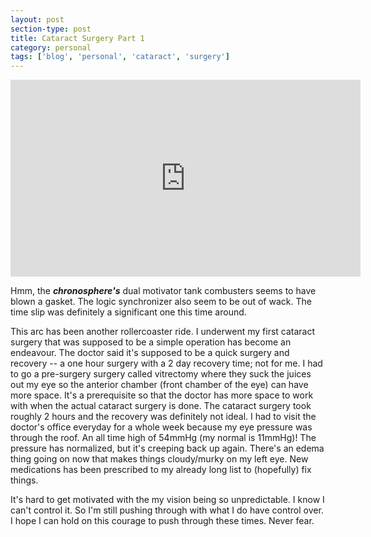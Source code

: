 ```yaml
---
layout: post
section-type: post
title: Cataract Surgery Part 1
category: personal
tags: ['blog', 'personal', 'cataract', 'surgery']
---
```


<p align="center">
        <div class="videoWrapper">
<iframe width="560" height="315" src="https://www.youtube.com/embed/jI0y9SlmKRI?si=tMqz-ninTNz7cqDh" title="YouTube video player" frameborder="0" allow="accelerometer; autoplay; clipboard-write; encrypted-media; gyroscope; picture-in-picture" allowfullscreen></iframe>
        </div>
</p>

Hmm, the *__chronosphere's__* dual motivator tank combusters seems to have blown a gasket. The logic synchronizer also seem to be out of wack. The time slip was definitely a significant one this time around. 

This arc has been another rollercoaster ride. I underwent my first cataract surgery that was supposed to be a simple operation has become an endeavour. The doctor said it's supposed to be a quick surgery and recovery -- a one hour surgery with a 2 day recovery time; not for me. I had to go a pre-surgery surgery called vitrectomy where they suck the juices out my eye so the anterior chamber (front chamber of the eye) can have more space. It's a prerequisite so that the doctor has more space to work with when the actual cataract surgery is done. The cataract surgery took roughly 2 hours and the recovery was definitely not ideal. I had to visit the doctor's office everyday for a whole week because my eye pressure was through the roof. An all time high of 54mmHg (my normal is 11mmHg)! The pressure has normalized, but it's creeping back up again. There's an edema thing going on now that makes things cloudy/murky on my left eye. New medications has been prescribed to my already long list to (hopefully) fix things.

It's hard to get motivated with the my vision being so unpredictable. I know I can't control it. So I'm still pushing through with what I do have control over. I hope I can hold on this courage to push through these times. Never fear.

